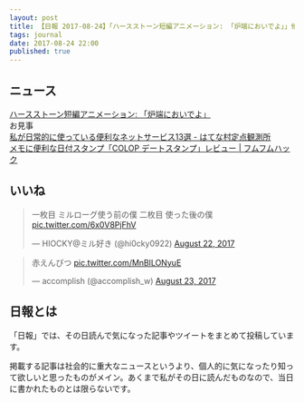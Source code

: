 ```yaml
---
layout: post
title: 【日報 2017-08-24】「ハースストーン短編アニメーション: 「炉端においでよ」」他
tags: journal
date: 2017-08-24 22:00
published: true
---
```



## ニュース

<div class="news"><a href="http://www.youtube.com/watch?v=VmymVCNV4MI" target="_blank">ハースストーン短編アニメーション: 「炉端においでよ」</a>
<div class="newscomme">お見事</div>
</div>

<div class="news"><a href="http://hatebu.me/entry/2017/08/23/202350" target="_blank">私が日常的に使っている便利なネットサービス13選 - はてな村定点観測所</a>
<div class="newscomme"></div>
</div>

<div class="news"><a href="http://www.fumufumu89.com/colop-minidater-stamp/" target="_blank">メモに便利な日付スタンプ「COLOP デートスタンプ」レビュー | フムフムハック</a>
<div class="newscomme"></div>
</div>


## いいね

 
<blockquote class="twitter-tweet"><p lang="ja" dir="ltr">一枚目 ミルローグ使う前の僕
二枚目 使った後の僕 <a href="https://t.co/6x0V8PjFhV">pic.twitter.com/6x0V8PjFhV</a></p>&mdash; HIOCKY@ミル好き (@hi0cky0922) <a href="https://twitter.com/hi0cky0922/status/899962517056651265">August 22, 2017</a></blockquote>
<script async src="//platform.twitter.com/widgets.js" charset="utf-8"></script>


<blockquote class="twitter-tweet"><p lang="ja" dir="ltr">赤えんぴつ <a href="https://t.co/MnBlLONyuE">pic.twitter.com/MnBlLONyuE</a></p>&mdash; accomplish (@accomplish_w) <a href="https://twitter.com/accomplish_w/status/900190868396580865">August 23, 2017</a></blockquote>
<script async src="//platform.twitter.com/widgets.js" charset="utf-8"></script>


## 日報とは

「日報」では、その日読んで気になった記事やツイートをまとめて投稿しています。

掲載する記事は社会的に重大なニュースというより、個人的に気になったり知って欲しいと思ったものがメイン。あくまで私がその日に読んだものなので、当日に書かれたものとは限らないです。